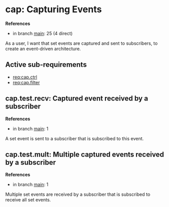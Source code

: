 # cap: Capturing Events

**References**

- in branch [main](https://github.com/mhatzl/evident/tree/main): 25 (4 direct)

As a user, I want that set events are captured and sent to subscribers, to create an event-driven architecture.

## Active sub-requirements

- [req:cap.ctrl](5-REQ-cap.ctrl)
- [req:cap.filter](5-REQ-cap.filter)

## cap.test.recv: Captured event received by a subscriber

**References**

- in branch [main](https://github.com/mhatzl/evident/tree/main): 1

A set event is sent to a subscriber that is subscribed to this event.

## cap.test.mult: Multiple captured events received by a subscriber

**References**

- in branch [main](https://github.com/mhatzl/evident/tree/main): 1

Multiple set events are received by a subscriber that is subscribed to receive all set events.
